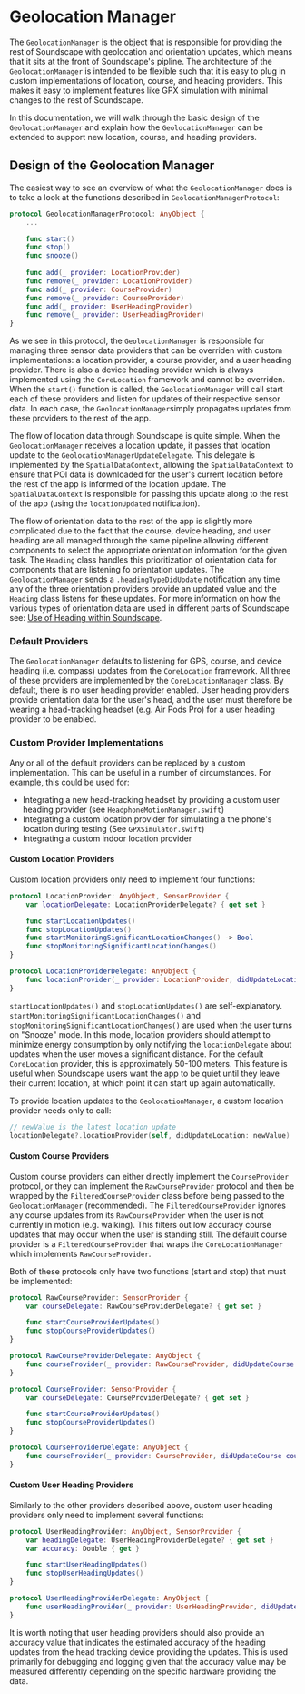 # Geolocation Manager

The `GeolocationManager` is the object that is responsible for providing the rest of Soundscape with geolocation and orientation updates, which means that it sits at the front of Soundscape's pipline. The architecture of the `GeolocationManager` is intended to be flexible such that it is easy to plug in custom implementations of location, course, and heading providers. This makes it easy to implement features like GPX simulation with minimal changes to the rest of Soundscape.

In this documentation, we will walk through the basic design of the `GeolocationManager` and explain how the `GeolocationManager` can be extended to support new location, course, and heading providers.

## Design of the Geolocation Manager

The easiest way to see an overview of what the `GeolocationManager` does is to take a look at the functions described in `GeolocationManagerProtocol`:

```swift
protocol GeolocationManagerProtocol: AnyObject {
    ...

    func start()
    func stop()
    func snooze()
    
    func add(_ provider: LocationProvider)
    func remove(_ provider: LocationProvider)
    func add(_ provider: CourseProvider)
    func remove(_ provider: CourseProvider)
    func add(_ provider: UserHeadingProvider)
    func remove(_ provider: UserHeadingProvider)
}
```

As we see in this protocol, the `GeolocationManager` is responsible for managing three sensor data providers that can be overriden with custom implementations: a location provider, a course provider, and a user heading provider. There is also a device heading provider which is always implemented using the `CoreLocation` framework and cannot be overriden. When the `start()` function is called, the `GeolocationManager` will call start each of these providers and listen for updates of their respective sensor data. In each case, the `GeolocationManager`simply propagates updates from these providers to the rest of the app.

The flow of location data through Soundscape is quite simple. When the `GeolocationManager` receives a location update, it passes that location update to the `GeolocationManagerUpdateDelegate`. This delegate is implemented by the `SpatialDataContext`, allowing the `SpatialDataContext` to ensure that POI data is downloaded for the user's current location before the rest of the app is informed of the location update. The `SpatialDataContext` is responsible for passing this update along to the rest of the app (using the `locationUpdated` notification).

The flow of orientation data to the rest of the app is slightly more complicated due to the fact that the course, device heading, and user heading are all managed through the same pipeline allowing different components to select the appropriate orientation information for the given task. The `Heading` class handles this prioritization of orientation data for components that are listening fo orientation updates. The `GeolocationManager` sends a `.headingTypeDidUpdate` notification any time any of the three orientation providers provide an updated value and the `Heading` class listens for these updates. For more information on how the various types of orientation data are used in different parts of Soundscape see: [Use of Heading within Soundscape](Use-of-Heading-within-Soundscape.md).

### Default Providers

The `GeolocationManager` defaults to listening for GPS, course, and device heading (i.e. compass) updates from the `CoreLocation` framework. All three of these providers are implemented by the `CoreLocationManager` class. By default, there is no user heading provider enabled. User heading providers provide orientation data for the user's head, and the user must therefore be wearing a head-tracking headset (e.g. Air Pods Pro) for a user heading provider to be enabled.

### Custom Provider Implementations

Any or all of the default providers can be replaced by a custom implementation. This can be useful in a number of circumstances. For example, this could be used for:

* Integrating a new head-tracking headset by providing a custom user heading provider (see `HeadphoneMotionManager.swift`)
* Integrating a custom location provider for simulating a the phone's location during testing (See `GPXSimulator.swift`)
* Integrating a custom indoor location provider

#### Custom Location Providers

Custom location providers only need to implement four functions:

```swift
protocol LocationProvider: AnyObject, SensorProvider {
    var locationDelegate: LocationProviderDelegate? { get set }

    func startLocationUpdates()
    func stopLocationUpdates()
    func startMonitoringSignificantLocationChanges() -> Bool
    func stopMonitoringSignificantLocationChanges()
}

protocol LocationProviderDelegate: AnyObject {
    func locationProvider(_ provider: LocationProvider, didUpdateLocation location: CLLocation?)
}
```

`startLocationUpdates()` and `stopLocationUpdates()` are self-explanatory. `startMonitoringSignificantLocationChanges()` and `stopMonitoringSignificantLocationChanges()` are used when the user turns on "Snooze" mode. In this mode, location providers should attempt to minimize energy consumption by only notifying the `locationDelegate` about updates when the user moves a significant distance. For the default `CoreLocation` provider, this is approximately 50-100 meters. This feature is useful when Soundscape users want the app to be quiet until they leave their current location, at which point it can start up again automatically.

To provide location updates to the `GeolocationManager`, a custom location provider needs only to call:

```swift
// newValue is the latest location update
locationDelegate?.locationProvider(self, didUpdateLocation: newValue)
```

#### Custom Course Providers

Custom course providers can either directly implement the `CourseProvider` protocol, or they can implement the `RawCourseProvider` protocol and then be wrapped by the `FilteredCourseProvider` class before being passed to the `GeolocationManager` (recommended). The `FilteredCourseProvider` ignores any course updates from its `RawCourseProvider` when the user is not currently in motion (e.g. walking). This filters out low accuracy course updates that may occur when the user is standing still. The default course provider is a `FilteredCourseProvider` that wraps the `CoreLocationManager` which implements `RawCourseProvider`.

Both of these protocols only have two functions (start and stop) that must be implemented:

```swift
protocol RawCourseProvider: SensorProvider {
    var courseDelegate: RawCourseProviderDelegate? { get set }

    func startCourseProviderUpdates()
    func stopCourseProviderUpdates()
}

protocol RawCourseProviderDelegate: AnyObject {
    func courseProvider(_ provider: RawCourseProvider, didUpdateCourse course: HeadingValue?, speed: Double?)
}

protocol CourseProvider: SensorProvider {
    var courseDelegate: CourseProviderDelegate? { get set }

    func startCourseProviderUpdates()
    func stopCourseProviderUpdates()
}

protocol CourseProviderDelegate: AnyObject {
    func courseProvider(_ provider: CourseProvider, didUpdateCourse course: HeadingValue?)
}
```

#### Custom User Heading Providers

Similarly to the other providers described above, custom user heading providers only need to implement several functions:

```swift
protocol UserHeadingProvider: AnyObject, SensorProvider {
    var headingDelegate: UserHeadingProviderDelegate? { get set }
    var accuracy: Double { get }

    func startUserHeadingUpdates()
    func stopUserHeadingUpdates()
}

protocol UserHeadingProviderDelegate: AnyObject {
    func userHeadingProvider(_ provider: UserHeadingProvider, didUpdateUserHeading heading: HeadingValue?)
}
```

It is worth noting that user heading providers should also provide an accuracy value that indicates the estimated accuracy of the heading updates from the head tracking device providing the updates. This is used primarily for debugging and logging given that the accuracy value may be measured differently depending on the specific hardware providing the data.
